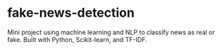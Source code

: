 # fake-news-detection
Mini project using machine learning and NLP to classify news as real or fake. Built with Python, Scikit-learn, and TF-IDF.

